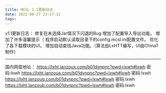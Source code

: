 ```yaml
---
title: MCSL 1.1更新日志
date: 2022-08-27 23:17:11
tags:
---
```

v1.1更新日志：
修复在未选择Jar情况下闪退的Bug
增加了配置导入导出功能。
增加了许多温馨提示（
程序启动默认读取目录下的config.mcsl.ini配置文件。
优化了各下载模块的UI。
增加自动查找Java功能。（算法由LxHTT编写，UI由ChinaT制作）
___
国内网盘地址：
https://lxht.lanzoux.com/b01dvnpnc?pwd=lxwh#lxwh 密码:lxwh
https://lxht.lanzoua.com/b01dvnpnc?pwd=lxwh#lxwh 密码:lxwh
https://lxht.lanzoug.com/b01dvnpnc?pwd=lxwh#lxwh 密码:lxwh
https://lxht.lanzoub.com/b01dvnpnc?pwd=lxwh#lxwh 密码:lxwh